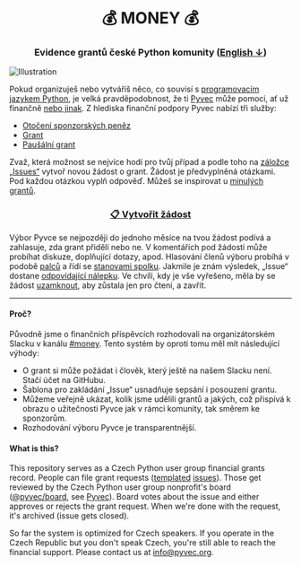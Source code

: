 <h1 align="center">💰 MONEY 💰</h1>
<h3 align="center">Evidence grantů české Python komunity (<a href="#english">English ↓</a>)</h3>

![Illustration](https://docs.pyvec.org/_images/money.svg)

Pokud organizuješ nebo vytváříš něco, co souvisí s [programovacím jazykem Python](https://python.cz), je velká pravděpodobnost, že ti [Pyvec](https://pyvec.org/) může pomoci, ať už finančně [nebo jinak](https://docs.pyvec.org/operations/support.html). Z hlediska finanční podpory Pyvec nabízí tři služby:

- [Otočení sponzorských peněz](https://docs.pyvec.org/operations/support-money.html#otoceni-sponzorskych-penez)
- [Grant](https://docs.pyvec.org/operations/support-money.html#granty)
- [Paušální grant](https://docs.pyvec.org/operations/support-money.html#pausalni-granty)

Zvaž, která možnost se nejvíce hodí pro tvůj případ a podle toho na [záložce „Issues“](https://github.com/pyvec/money/issues) vytvoř novou žádost o grant. Žádost je předvyplněná otázkami. Pod každou otázkou vyplň odpověď. Můžeš se inspirovat u [minulých grantů](https://github.com/pyvec/money/issues?q=is%3Aissue).

<h3 align="center"><a href="https://github.com/pyvec/money/issues/new/choose">📋 Vytvořit žádost</a></h3>

Výbor Pyvce se nejpozději do jednoho měsíce na tvou žádost podívá a zahlasuje, zda grant přidělí nebo ne. V komentářích pod žádostí může probíhat diskuze, doplňující dotazy, apod. Hlasování členů výboru probíhá v podobě [palců](https://github.blog/2016-03-10-add-reactions-to-pull-requests-issues-and-comments/) a řídí se [stanovami spolku](https://docs.pyvec.org/operations/bylaws.html#usnasenischopnost-vyboru). Jakmile je znám výsledek, „Issue“ dostane [odpovídající nálepku](https://github.com/pyvec/money/labels). Ve chvíli, kdy je vše vyřešeno, měla by se žádost [uzamknout](https://help.github.com/en/github/building-a-strong-community/locking-conversations), aby zůstala jen pro čtení, a zavřít.

---


#### Proč?

Původně jsme o finančních příspěvcích rozhodovali na organizátorském Slacku v kanálu [#money](https://app.slack.com/client/T12KEU0G4/C9E81JFS5). Tento systém by oproti tomu měl mít následující výhody:

- O grant si může požádat i člověk, který ještě na našem Slacku není. Stačí účet na GitHubu.
- Šablona pro zakládání „Issue“ usnadňuje sepsání i posouzení grantu.
- Můžeme veřejně ukázat, kolik jsme udělili grantů a jakých, což přispívá k obrazu o užitečnosti Pyvce jak v rámci komunity, tak směrem ke sponzorům.
- Rozhodování výboru Pyvce je transparentnější.


<a name="english"></a>

#### What is this?

This repository serves as a Czech Python user group financial grants record. People can file grant requests ([templated](https://github.com/pyvec/money/tree/master/.github/ISSUE_TEMPLATE) [issues](https://github.com/pyvec/money/issues)). Those get reviewed by the Czech Python user group nonprofit's board ([@pyvec/board](https://github.com/orgs/pyvec/teams/board), see [Pyvec](https://pyvec.org/en/)). Board votes about the issue and either approves or rejects the grant request. When we're done with the request, it's archived (issue gets closed).

So far the system is optimized for Czech speakers. If you operate in the Czech Republic but you don't speak Czech, you're still able to reach the financial support. Please contact us at info@pyvec.org.
